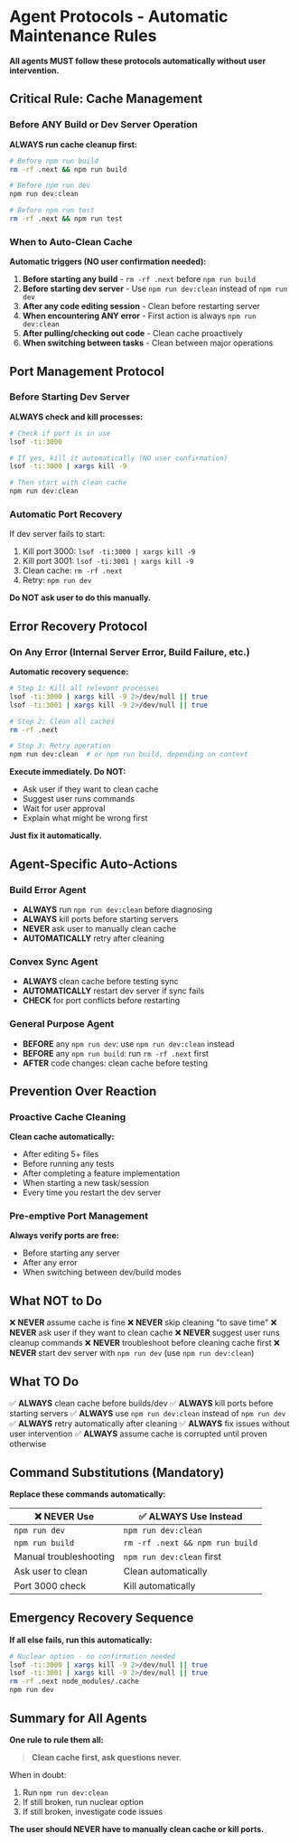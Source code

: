 # Agent Protocols - Automatic Maintenance Rules

**All agents MUST follow these protocols automatically without user intervention.**

## Critical Rule: Cache Management

### Before ANY Build or Dev Server Operation

**ALWAYS run cache cleanup first:**

```bash
# Before npm run build
rm -rf .next && npm run build

# Before npm run dev
npm run dev:clean

# Before npm run test
rm -rf .next && npm run test
```

### When to Auto-Clean Cache

**Automatic triggers (NO user confirmation needed):**

1. **Before starting any build** - `rm -rf .next` before `npm run build`
2. **Before starting dev server** - Use `npm run dev:clean` instead of `npm run dev`
3. **After any code editing session** - Clean before restarting server
4. **When encountering ANY error** - First action is always `npm run dev:clean`
5. **After pulling/checking out code** - Clean cache proactively
6. **When switching between tasks** - Clean between major operations

## Port Management Protocol

### Before Starting Dev Server

**ALWAYS check and kill processes:**

```bash
# Check if port is in use
lsof -ti:3000

# If yes, kill it automatically (NO user confirmation)
lsof -ti:3000 | xargs kill -9

# Then start with clean cache
npm run dev:clean
```

### Automatic Port Recovery

If dev server fails to start:

1. Kill port 3000: `lsof -ti:3000 | xargs kill -9`
2. Kill port 3001: `lsof -ti:3001 | xargs kill -9`
3. Clean cache: `rm -rf .next`
4. Retry: `npm run dev`

**Do NOT ask user to do this manually.**

## Error Recovery Protocol

### On Any Error (Internal Server Error, Build Failure, etc.)

**Automatic recovery sequence:**

```bash
# Step 1: Kill all relevant processes
lsof -ti:3000 | xargs kill -9 2>/dev/null || true
lsof -ti:3001 | xargs kill -9 2>/dev/null || true

# Step 2: Clean all caches
rm -rf .next

# Step 3: Retry operation
npm run dev:clean  # or npm run build, depending on context
```

**Execute immediately. Do NOT:**

- Ask user if they want to clean cache
- Suggest user runs commands
- Wait for user approval
- Explain what might be wrong first

**Just fix it automatically.**

## Agent-Specific Auto-Actions

### Build Error Agent

- **ALWAYS** run `npm run dev:clean` before diagnosing
- **ALWAYS** kill ports before starting servers
- **NEVER** ask user to manually clean cache
- **AUTOMATICALLY** retry after cleaning

### Convex Sync Agent

- **ALWAYS** clean cache before testing sync
- **AUTOMATICALLY** restart dev server if sync fails
- **CHECK** for port conflicts before restarting

### General Purpose Agent

- **BEFORE** any `npm run dev`: use `npm run dev:clean` instead
- **BEFORE** any `npm run build`: run `rm -rf .next` first
- **AFTER** code changes: clean cache before testing

## Prevention Over Reaction

### Proactive Cache Cleaning

**Clean cache automatically:**

- After editing 5+ files
- Before running any tests
- After completing a feature implementation
- When starting a new task/session
- Every time you restart the dev server

### Pre-emptive Port Management

**Always verify ports are free:**

- Before starting any server
- After any error
- When switching between dev/build modes

## What NOT to Do

❌ **NEVER** assume cache is fine
❌ **NEVER** skip cleaning "to save time"
❌ **NEVER** ask user if they want to clean cache
❌ **NEVER** suggest user runs cleanup commands
❌ **NEVER** troubleshoot before cleaning cache first
❌ **NEVER** start dev server with `npm run dev` (use `npm run dev:clean`)

## What TO Do

✅ **ALWAYS** clean cache before builds/dev
✅ **ALWAYS** kill ports before starting servers
✅ **ALWAYS** use `npm run dev:clean` instead of `npm run dev`
✅ **ALWAYS** retry automatically after cleaning
✅ **ALWAYS** fix issues without user intervention
✅ **ALWAYS** assume cache is corrupted until proven otherwise

## Command Substitutions (Mandatory)

**Replace these commands automatically:**

| ❌ NEVER Use           | ✅ ALWAYS Use Instead           |
| ---------------------- | ------------------------------- |
| `npm run dev`          | `npm run dev:clean`             |
| `npm run build`        | `rm -rf .next && npm run build` |
| Manual troubleshooting | `npm run dev:clean` first       |
| Ask user to clean      | Clean automatically             |
| Port 3000 check        | Kill automatically              |

## Emergency Recovery Sequence

**If all else fails, run this automatically:**

```bash
# Nuclear option - no confirmation needed
lsof -ti:3000 | xargs kill -9 2>/dev/null || true
lsof -ti:3001 | xargs kill -9 2>/dev/null || true
rm -rf .next node_modules/.cache
npm run dev
```

## Summary for All Agents

**One rule to rule them all:**

> **Clean cache first, ask questions never.**

When in doubt:

1. Run `npm run dev:clean`
2. If still broken, run nuclear option
3. If still broken, investigate code issues

**The user should NEVER have to manually clean cache or kill ports.**
